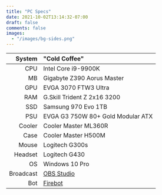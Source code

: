 ```yaml
---
title: "PC Specs"
date: 2021-10-02T13:14:32-07:00
draft: false
comments: false
images:
  - "/images/bg-sides.png"
---
```

| System | "Cold Coffee" |
| ---: | :--- |
| CPU | Intel Core i9-9900K |
| MB | Gigabyte Z390 Aorus Master |
| GPU | EVGA 3070 FTW3 Ultra |
| RAM | G.Skill Trident Z 2x16 3200 |
| SSD | Samsung 970 Evo 1TB |
| PSU | EVGA G3 750W 80+ Gold Modular ATX |
| Cooler | Cooler Master ML360R |
| Case | Cooler Master H500M |
| Mouse | Logitech G300s |
| Headset | Logitech G430 |
| OS | Windows 10 Pro |
| Broadcast | [OBS Studio](https://obsproject.com) |
| Bot | [Firebot](https://firebot.app/) |